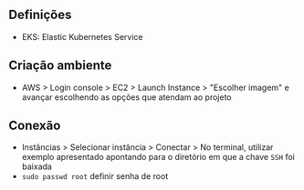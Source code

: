 ## Definições
- EKS: Elastic Kubernetes Service

## Criação ambiente
- AWS > Login console > EC2 > Launch Instance > "Escolher imagem" e avançar escolhendo as opções que atendam ao projeto

## Conexão
- Instâncias > Selecionar instância > Conectar > No terminal, utilizar exemplo apresentado apontando para o diretório em que a chave `SSH` foi baixada
- `sudo passwd root` definir senha de root